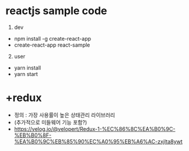 # reactjs sample code 

1. dev
- npm install -g create-react-app
- create-react-app react-sample

2. user
- yarn install
- yarn start

# +redux 
- 정의 : 가장 사용률이 높은 상태관리 라이브러리
- (추가적으로 미들웨어 기능 포함?)
- https://velog.io/@velopert/Redux-1-%EC%86%8C%EA%B0%9C-%EB%B0%8F-%EA%B0%9C%EB%85%90%EC%A0%95%EB%A6%AC-zxjlta8ywt

